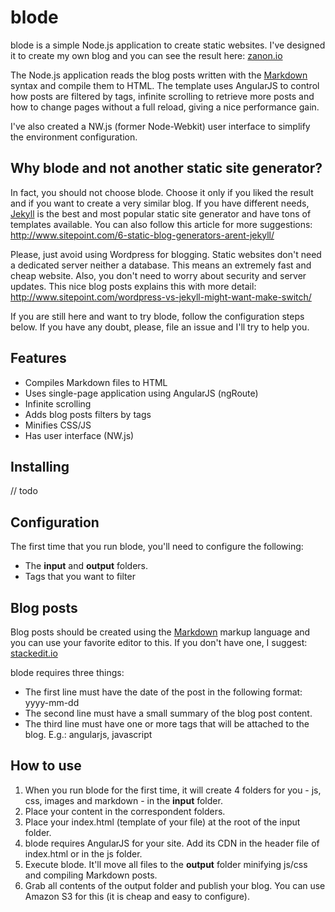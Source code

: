 # blode
blode is a simple Node.js application to create static websites. I've designed it to create my own blog and you can see the result here: [zanon.io](http://zanon.io)

The Node.js application reads the blog posts written with the [Markdown](http://daringfireball.net/projects/markdown/) syntax and compile them to HTML. The template uses AngularJS to control how posts are filtered by tags, infinite scrolling to retrieve more posts and how to change pages without a full reload, giving a nice performance gain.

I've also created a NW.js (former Node-Webkit) user interface to simplify the environment configuration.

## Why blode and not another static site generator?
In fact, you should not choose blode. Choose it only if you liked the result and if you want to create a very similar blog. If you have different needs, [Jekyll](http://jekyllrb.com/) is the best and most popular static site generator and have tons of templates available. You can also follow this article for more suggestions: http://www.sitepoint.com/6-static-blog-generators-arent-jekyll/

Please, just avoid using Wordpress for blogging. Static websites don't need a dedicated server neither a database. This means an extremely fast and cheap website. Also, you don't need to worry about security and server updates. This nice blog posts explains this with more detail: http://www.sitepoint.com/wordpress-vs-jekyll-might-want-make-switch/

If you are still here and want to try blode, follow the configuration steps below. If you have any doubt, please, file an issue and I'll try to help you.

## Features

- Compiles Markdown files to HTML
- Uses single-page application using AngularJS (ngRoute)
- Infinite scrolling
- Adds blog posts filters by tags
- Minifies CSS/JS
- Has user interface (NW.js)

## Installing

// todo

## Configuration

The first time that you run blode, you'll need to configure the following:

- The **input** and **output** folders.
- Tags that you want to filter

## Blog posts

Blog posts should be created using the [Markdown](http://en.wikipedia.org/wiki/Markdown) markup language and you can use your favorite editor to this. If you don't have one, I suggest: [stackedit.io](https://stackedit.io)

blode requires three things:
- The first line must have the date of the post in the following format: yyyy-mm-dd
- The second line must have a small summary of the blog post content.
- The third line must have one or more tags that will be attached to the blog. E.g.: angularjs, javascript

## How to use

1. When you run blode for the first time, it will create 4 folders for you - js, css, images and markdown -  in the **input** folder.
2. Place your content in the correspondent folders.
3. Place your index.html (template of your file) at the root of the input folder.
4. blode requires AngularJS for your site. Add its CDN in the header file of index.html or in the js folder.
5. Execute blode. It'll move all files to the **output** folder minifying js/css and compiling Markdown posts.
6. Grab all contents of the output folder and publish your blog. You can use Amazon S3 for this (it is cheap and easy to configure).
